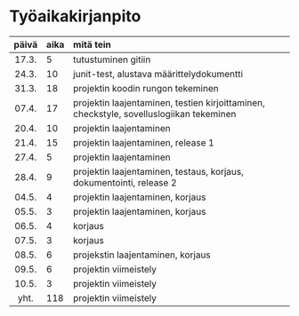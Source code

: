 # Työaikakirjanpito

| päivä | aika | mitä tein  |
| :----:|:-----| :-----|
| 17.3. | 5    | tutustuminen gitiin |
| 24.3. | 10   | junit-test, alustava määrittelydokumentti |
| 31.3. | 18   | projektin koodin rungon tekeminen |
| 07.4. | 17   | projektin laajentaminen, testien kirjoittaminen, checkstyle, sovelluslogiikan tekeminen |
| 20.4. | 10   | projektin laajentaminen|
| 21.4. | 15   | projektin laajentaminen, release 1 |
| 27.4. | 5    | projektin laajentaminen|
| 28.4. | 9    | projektin laajentaminen, testaus, korjaus, dokumentointi, release 2|
| 04.5. | 4    | projektin laajentaminen, korjaus|
| 05.5. | 3    | projektin laajentaminen, korjaus|
| 06.5. | 4    | korjaus|
| 07.5. | 3    | korjaus|
| 08.5. | 6    | projekstin laajentaminen, korjaus|
| 09.5. | 6    | projektin viimeistely|
| 10.5. | 3    | projektin viimeistely|
| yht.  | 118  | projektin viimeistely|
